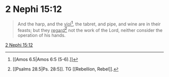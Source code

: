 # 2 Nephi 15:12

> And the harp, and the <u>viol</u>[^a], the tabret, and pipe, and wine are in their feasts; but they <u>regard</u>[^b] not the work of the Lord, neither consider the operation of his hands.

[2 Nephi 15:12](https://www.churchofjesuschrist.org/study/scriptures/bofm/2-ne/15?lang=eng&id=p12#p12)


[^a]: [[Amos 6.5|Amos 6:5 (5-6).]]
[^b]: [[Psalms 28.5|Ps. 28:5]]. TG [[Rebellion, Rebel]].
